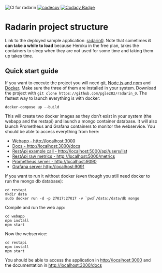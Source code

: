 ![CI for radarin](https://github.com/arquisoft/radarin_en1a/workflows/CI%20for%20radarin/badge.svg)
[![codecov](https://codecov.io/gh/Arquisoft/radarin_en1a/branch/master/graph/badge.svg?token=9qNdIzV7Rg)](https://codecov.io/gh/Arquisoft/radarin_en1a)
[![Codacy Badge](https://app.codacy.com/project/badge/Grade/ccf941f867f04e5ba793cf6f49fe6b42)](https://www.codacy.com/gh/Arquisoft/radarin_en1a/dashboard?utm_source=github.com&amp;utm_medium=referral&amp;utm_content=Arquisoft/radarin_en1a&amp;utm_campaign=Badge_Grade)

# Radarin project structure
Link to the deployed sample application: [radarin0](https://radarinen1awebapp.herokuapp.com/). Note that sometimes **it can take a while to load** because Heroku in the free plan, takes the containers to sleep when they are not used for some time and taking them up takes time.

## Quick start guide
If you want to execute the project you will need [git](https://git-scm.com/downloads), [Node.js and npm](https://www.npmjs.com/get-npm) and [Docker](https://docs.docker.com/get-docker/). Make sure the three of them are installed in your system. Download the project with `git clone https://github.com/pglez82/radarin_0`. The fastest way to launch everything is with docker:
```
docker-compose up --build
```
This will create two docker images as they don't exist in your system (the webapp and the restapi) and launch a mongo container database. It will also launch Prometheus and Grafana containers to monitor the webservice. You should be able to access everything from here:
 - [Webapp - http://localhost:3000](http://localhost:3000)
 - [Docs - http://localhost:3000/docs](http://localhost:3000/docs)
 - [RestApi example call - http://localhost:5000/api/users/list](http://localhost:5000/api/users/list)
 - [RestApi raw metrics - http://localhost:5000/metrics](http://localhost:5000/metrics)
 - [Prometheus server - http://localhost:9090](http://localhost:9090)
 - [Grafana server http://localhost:9091](http://localhost:9091)
 
If you want to run it without docker (even though you still need docker to run the mongo db database):
```
cd restapi
mkdir data
sudo docker run -d -p 27017:27017 -v `pwd`/data:/data/db mongo
```
Compile and run the web app:
```
cd webapp
npm install
npm start
```
Now the webservice:
```
cd restapi
npm install
npm start
```
You should be able to access the application in [http://localhost:3000](http://localhost:3000) and the documentation in [http://localhost:3000/docs](http://localhost:3000/docs)


